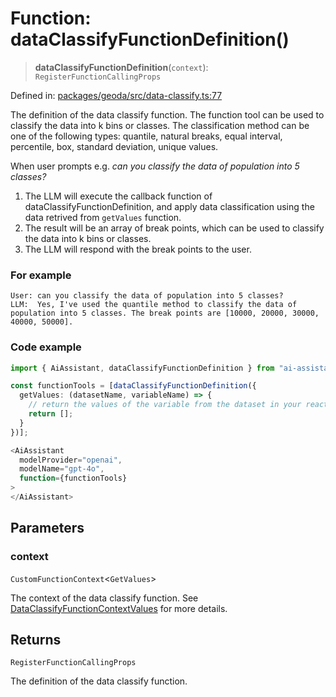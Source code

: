 # Function: dataClassifyFunctionDefinition()

> **dataClassifyFunctionDefinition**(`context`): `RegisterFunctionCallingProps`

Defined in: [packages/geoda/src/data-classify.ts:77](https://github.com/GeoDaCenter/openassistant/blob/a1f850931f3d8289e0a4c297ef4b317a2f84235b/packages/geoda/src/data-classify.ts#L77)

The definition of the data classify function. The function tool can be used to classify the data into k bins or classes.
The classification method can be one of the following types: quantile, natural breaks, equal interval, percentile, box, standard deviation, unique values.

When user prompts e.g. *can you classify the data of population into 5 classes?*

1. The LLM will execute the callback function of dataClassifyFunctionDefinition, and apply data classification using the data retrived from `getValues` function.
2. The result will be an array of break points, which can be used to classify the data into k bins or classes.
3. The LLM will respond with the break points to the user.

### For example
```
User: can you classify the data of population into 5 classes?
LLM:  Yes, I've used the quantile method to classify the data of population into 5 classes. The break points are [10000, 20000, 30000, 40000, 50000].
```

### Code example
```typescript
import { AiAssistant, dataClassifyFunctionDefinition } from "ai-assistant";

const functionTools = [dataClassifyFunctionDefinition({
  getValues: (datasetName, variableName) => {
    // return the values of the variable from the dataset in your react app
    return [];
  }
})];

<AiAssistant
  modelProvider="openai",
  modelName="gpt-4o",
  function={functionTools}
>
</AiAssistant>
```

## Parameters

### context

`CustomFunctionContext`\<`GetValues`\>

The context of the data classify function. See [DataClassifyFunctionContextValues](../type-aliases/DataClassifyFunctionContextValues.md) for more details.

## Returns

`RegisterFunctionCallingProps`

The definition of the data classify function.
